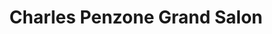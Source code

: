 ---
title: "Charles Penzone Grand Salon"
url: /lewis-center/charles-penzone-grand-salon/
shop: beauty
---